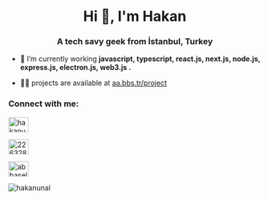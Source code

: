 <h1 align="center">Hi 👋, I'm Hakan</h1>
<h3 align="center">A tech savy geek from İstanbul, Turkey</h3>

- 🌱 I’m currently working **javascript, typescript, react.js, next.js, node.js, express.js, electron.js, web3.js .**


- 👨‍💻 projects are available at [aa.bbs.tr/project](https://hakanunal.com)


<h3 align="left">Connect with me:</h3>
<p align="left">
<a href="https://www.linkedin.com/in/hakan-unal/" target="blank"><img align="center" src="https://raw.githubusercontent.com/rahuldkjain/github-profile-readme-generator/master/src/images/icons/Social/linked-in-alt.svg" alt="hakanunal" height="30" width="40" /></a>
  
<a href="https://stackoverflow.com/users/22632846" target="blank"><img align="center" src="https://raw.githubusercontent.com/rahuldkjain/github-profile-readme-generator/master/src/images/icons/Social/stack-overflow.svg" alt="22632846" height="30" width="40" /></a>

<a href="https://www.youtube.com/c/abbaselmass" target="blank"><img align="center" src="https://raw.githubusercontent.com/rahuldkjain/github-profile-readme-generator/master/src/images/icons/Social/youtube.svg" alt="abbaselmass" height="30" width="40" /></a>
</p>
<p align="left"> <img src="https://komarev.com/ghpvc/?username=Hakan-unal&label=Random%20Number&color=7e9fb4&style=plastic" alt="hakanunal" /> </p>
